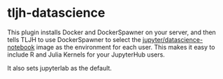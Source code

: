 # tljh-datascience

This plugin installs Docker and DockerSpawner on your server, and then tells TLJH to use DockerSpawner to select the [jupyter/datascience-notebook](https://hub.docker.com/r/jupyter/datascience-notebook/tags?page=1&ordering=last_updated) image as the environment for each user. This makes it easy to include R and Julia Kernels for your JupyterHub users.

It also sets jupyterlab as the default.








